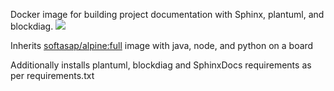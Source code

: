 Docker image for building project documentation with Sphinx, plantuml, and blockdiag. 
[![](https://images.microbadger.com/badges/image/softasap/sphinx-projectdocs.svg)]()

Inherits [softasap/alpine:full](https://github.com/softasap/dck-alpine) image with java, node, and python on a board

Additionally installs plantuml, blockdiag and SphinxDocs requirements as per requirements.txt
